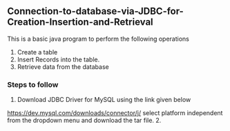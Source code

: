 ## Connection-to-database-via-JDBC-for-Creation-Insertion-and-Retrieval
This is a basic java program to perform the following operations
1. Create a table
2. Insert Records into the table.
3. Retrieve data from the database

### Steps to follow

1. Download JDBC Driver for MySQL using the link given below

https://dev.mysql.com/downloads/connector/j/
select platform independent from the dropdown menu and download the tar file.
2. 


